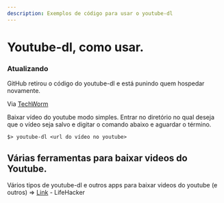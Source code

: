```yaml
---
description: Exemplos de código para usar o youtube-dl
---
```


# Youtube-dl, como usar.

### Atualizando 

GitHub retirou o código do youtube-dl e está punindo quem hospedar novamente.

Via [TechWorm](https://www.techworm.net/2020/10/github-removes-youtube-dl-software.html)



Baixar vídeo do youtube modo simples. Entrar no diretório no qual deseja que o vídeo seja salvo e digitar o comando abaixo e aguardar o término.

```text
$> youtube-dl <url do vídeo no youtube>
```

## Várias ferramentas para baixar videos do Youtube.

Vários tipos de youtube-dl e outros apps para baixar videos do youtube \(e outros\) =&gt; [Link](https://lifehacker.com/the-best-apps-to-download-and-archive-youtube-videos-1845478901) - LifeHacker

